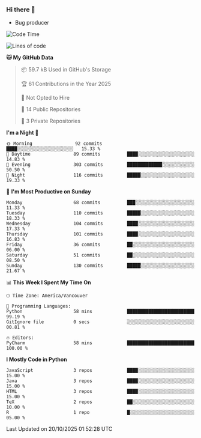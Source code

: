 ### Hi there 👋
* Bug producer


<!--START_SECTION:waka-->
![Code Time](http://img.shields.io/badge/Code%20Time-1%2C339%20hrs%2059%20mins-blue)

![Lines of code](https://img.shields.io/badge/From%20Hello%20World%20I%27ve%20Written-251.4%20thousand%20lines%20of%20code-blue)

**🐱 My GitHub Data** 

> 📦 59.7 kB Used in GitHub's Storage 
 > 
> 🏆 61 Contributions in the Year 2025
 > 
> 🚫 Not Opted to Hire
 > 
> 📜 14 Public Repositories 
 > 
> 🔑 3 Private Repositories 
 > 
**I'm a Night 🦉** 

```text
🌞 Morning                92 commits          ████░░░░░░░░░░░░░░░░░░░░░   15.33 % 
🌆 Daytime                89 commits          ████░░░░░░░░░░░░░░░░░░░░░   14.83 % 
🌃 Evening                303 commits         █████████████░░░░░░░░░░░░   50.50 % 
🌙 Night                  116 commits         █████░░░░░░░░░░░░░░░░░░░░   19.33 % 
```
📅 **I'm Most Productive on Sunday** 

```text
Monday                   68 commits          ███░░░░░░░░░░░░░░░░░░░░░░   11.33 % 
Tuesday                  110 commits         █████░░░░░░░░░░░░░░░░░░░░   18.33 % 
Wednesday                104 commits         ████░░░░░░░░░░░░░░░░░░░░░   17.33 % 
Thursday                 101 commits         ████░░░░░░░░░░░░░░░░░░░░░   16.83 % 
Friday                   36 commits          ██░░░░░░░░░░░░░░░░░░░░░░░   06.00 % 
Saturday                 51 commits          ██░░░░░░░░░░░░░░░░░░░░░░░   08.50 % 
Sunday                   130 commits         █████░░░░░░░░░░░░░░░░░░░░   21.67 % 
```


📊 **This Week I Spent My Time On** 

```text
🕑︎ Time Zone: America/Vancouver

💬 Programming Languages: 
Python                   58 mins             █████████████████████████   99.19 % 
GitIgnore file           0 secs              ░░░░░░░░░░░░░░░░░░░░░░░░░   00.81 % 

🔥 Editors: 
PyCharm                  58 mins             █████████████████████████   100.00 % 
```

**I Mostly Code in Python** 

```text
JavaScript               3 repos             ████░░░░░░░░░░░░░░░░░░░░░   15.00 % 
Java                     3 repos             ████░░░░░░░░░░░░░░░░░░░░░   15.00 % 
HTML                     3 repos             ████░░░░░░░░░░░░░░░░░░░░░   15.00 % 
TeX                      2 repos             ██░░░░░░░░░░░░░░░░░░░░░░░   10.00 % 
R                        1 repo              █░░░░░░░░░░░░░░░░░░░░░░░░   05.00 % 
```




 Last Updated on 20/10/2025 01:52:28 UTC
<!--END_SECTION:waka-->
